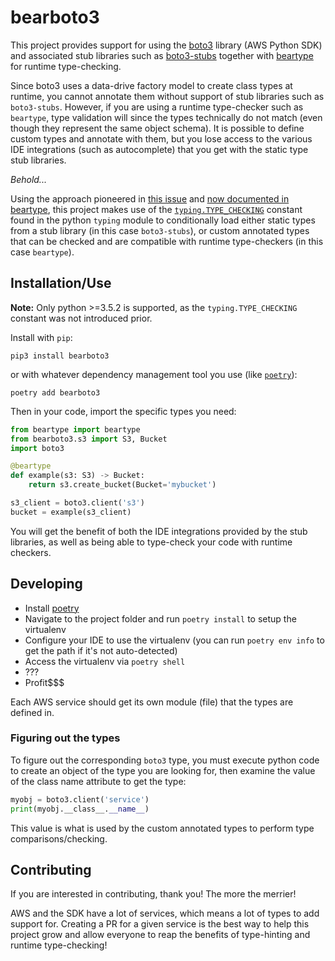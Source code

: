 # bearboto3 

This project provides support for using the [boto3](https://github.com/boto/boto3/) library (AWS Python SDK) and associated stub libraries such as [boto3-stubs](https://pypi.org/project/boto3-stubs/) together with [beartype](https://github.com/beartype/beartype/) for runtime type-checking.

Since boto3 uses a data-drive factory model to create class types at runtime, you cannot annotate them without support of stub libraries such as `boto3-stubs`. However, if you are using a runtime type-checker such as `beartype`, type validation will since the types technically do not match (even though they represent the same object schema). It is possible to define custom types and annotate with them, but you lose access to the various IDE integrations (such as autocomplete) that you get with the static type stub libraries.

*Behold...* 

Using the approach pioneered in [this issue](https://github.com/beartype/beartype/issues/68) and [now documented in beartype](https://github.com/beartype/beartype/#boto3-types), this project makes use of the [`typing.TYPE_CHECKING`](https://docs.python.org/3/library/typing.html#typing.TYPE_CHECKING) constant found in the python `typing` module to conditionally load either static types from a stub library (in this case `boto3-stubs`), or custom annotated types that can be checked and are compatible with runtime type-checkers (in this case `beartype`).

## Installation/Use

**Note:** Only python >=3.5.2 is supported, as the `typing.TYPE_CHECKING` constant was not introduced prior.

Install with `pip`:

`pip3 install bearboto3`

or with whatever dependency management tool you use (like [`poetry`](https://python-poetry.org/)):

`poetry add bearboto3`

Then in your code, import the specific types you need:

```python
from beartype import beartype
from bearboto3.s3 import S3, Bucket
import boto3

@beartype
def example(s3: S3) -> Bucket:
    return s3.create_bucket(Bucket='mybucket')

s3_client = boto3.client('s3')
bucket = example(s3_client)
```

You will get the benefit of both the IDE integrations provided by the stub libraries, as well as being able to type-check your code with runtime checkers.

## Developing
- Install [poetry](https://python-poetry.org/)
- Navigate to the project folder and run `poetry install` to setup the virtualenv
- Configure your IDE to use the virtualenv (you can run `poetry env info` to get the path if it's not auto-detected)
- Access the virtualenv via `poetry shell`
- ???
- Profit$$$
  
Each AWS service should get its own module (file) that the types are defined in.

### Figuring out the types
To figure out the corresponding `boto3` type, you must execute python code to create an object of the type you are looking for, then examine the value of the class name attribute to get the type: 

```python
myobj = boto3.client('service')
print(myobj.__class__.__name__)
```

This value is what is used by the custom annotated types to perform type comparisons/checking.

## Contributing
If you are interested in contributing, thank you! The more the merrier! 

AWS and the SDK have a lot of services, which means a lot of types to add support for. Creating a PR for a given service is the best way to help this project grow and allow everyone to reap the benefits of type-hinting and runtime type-checking!
